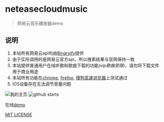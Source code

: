 # neteasecloudmusic

> 网易云音乐播放器demo

## 说明
1. 本站所有网易云api均由[Binaryify](https://github.com/Binaryify/NeteaseCloudMusicApi)提供
2. 由于实际调用的是网易云官方api，所以搜素结果与官网保持一致
3. 本站提供普通用户在线听歌和歌曲下载的功能<em>(vip歌曲受限)</em>，请勿将下载文件用于商业用途
4. 本站所有功能在[chrome](https://static.tomluvjerry.cn:3001/uploads/b847a7a57f8d99672e367de2d78dec17.exe), [firefox](https://static.tomluvjerry.cn:3001/uploads/635a6b13d17d6aed0269f09faf92a254.exe), [搜狗高速浏览器](https://static.tomluvjerry.cn:3001/uploads/b847a7a57f8d99672e367de2d78dec17.exe)上测试通过
5. iOS设备存在无法调节音量问题
  
![我的主页](https://img.shields.io/badge/lhyUnited-brightgreen)  ![github starts](https://img.shields.io/github/stars/lhyUnited/NetEaseCloudMusic?style=plastic)
 
 在线[demo](https://music.tomluvjerry.cn)  
 
[MIT LICENSE](https://opensource.org/licenses/MIT)
